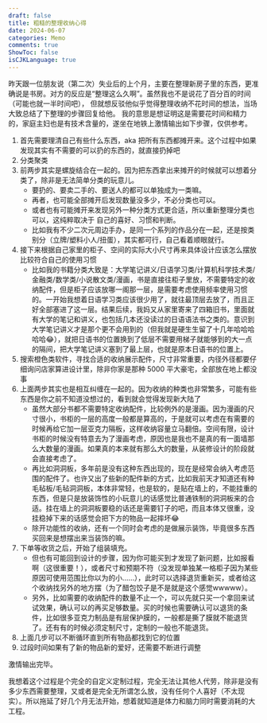 ```yaml
---
draft: false
title: 粗糙的整理收纳心得
date: 2024-06-07
categories: Memo
comments: true
ShowToc: false
isCJKLanguage: true
---
```


昨天跟一位朋友说（第二次）失业后的上个月，主要在整理新房子里的东西，更准确说是书房。对方的反应是“整理这么久啊”。虽然我也不是说花了百分百的时间（可能也就一半时间吧），
但就想反驳他似乎觉得整理收纳不花时间的想法，当场大致总结了下整理的步骤回复给他。
我的意思是想证明这是需要花时间和精力的，家庭主妇也是有技术含量的，遂坐在地铁上激情输出如下步骤，仅供参考。


1. 首先需要理清自己有些什么东西，aka 把所有东西都摊开来。这个过程中如果发现其实有不需要的可以扔的东西的，就直接扔掉吧
2. 分类聚类
3. 前两步其实是螺旋结合在一起的。因为把东西拿出来摊开的时候就可以想着分类了，除非是无法简单分类的玩意儿。
    - 要扔的、要卖二手的、要送人的都可以单独成为一类嘛。
    - 再者，也可能全部摊开后发现数量没多少，不必分类也可以。
    - 或者也有可能摊开来发现另外一种分类方式更合适，所以重新整理分类也可以，这纯粹取决于  自己的喜好、习惯和判断。
    - 比如我有不少二次元周边手办，是同一个系列的作品分在一起，还是按类别分（立牌/塑料小人/扭蛋），其实都可行，自己看着顺眼就行。
4. 接下来根据自己家里的柜子、空间的实际大小尺寸再来具体设计应该怎么摆放比较符合自己的使用习惯
    - 比如我的书籍分类大致是：大学笔记讲义/日语学习类/计算机科学技术类/金融类/数学类/小说散文类/漫画，书是直接往柜子里放，不需要特定的收纳配件，但是柜子应该放哪一阁那一层，是需要考虑使用频率使用习惯的。一开始我想着日语学习类应该很少用了，就往最顶层去放了，而且正好全部塞进了这一层。结果后续，我妈又从家里寄来了四箱旧书，里面就有大学的笔记和讲义，也包括几本还没读过的日语语法书之类的。意识到大学笔记讲义才是那个更不会用到的（但我就是硬生生留了十几年哈哈哈哈哈😂），就把日语书的位置换到了低层不需要用梯子就能够到的大一点的隔间，把大学笔记讲义塞到了最上层，也就是原本日语书的位置上。
5. 搜索橙色类软件，寻找合适的收纳展示配件，尺寸非常重要，内径外径都要仔细询问店家算进设计里，除非你家是那种 5000 平大豪宅，全部放在地上都没事
6. 上面两步其实也是相互纠缠在一起的。因为收纳的种类也非常繁多，可能有些东西是你之前不知道没想过的，看到就会觉得发现新大陆了
    - 虽然大部分书都不需要特定收纳配件，比较例外的是漫画。因为漫画的尺寸很小，书柜的一层的高度一般都是算高的，于是就可以考虑在有需要的时候再给它加一层亚克力隔板，这样收纳容量立马翻倍。空间有限，设计书柜的时候没有特意去为了漫画考虑，原因也是我也不是真的有一面墙那么大数量的漫画。如果真的本来就有那么大的数量，从装修设计的阶段就会直接考虑了。
    - 再比如洞洞板，多年前是没有这种东西出现的，现在是经常会纳入考虑范围的配件了。也许又出了些新的配件新的方式，比如我前天才知道还有种毛毡板/毛毡洞洞板，本体非常轻，也是软的，是贴在墙上的，不能挂重的东西，但是只是放装饰性的小玩意儿的话感觉比普通铁制的洞洞板来的合适。挂在墙上的洞洞板要稳的话还是需要钉子的吧，而且本体又很重，没挂稳掉下来的话感觉会把下方的物品一起摔坏😂
    - 除开功能性的收纳，还有一个同时会考虑的是做展示装饰，毕竟很多东西买回来是想摆出来当装饰的嘛。
7. 下单等收货之后，开始了组装填充。
    - 但也有可能回到设计的步骤，因为你可能买到才发现了新问题，比如报看啊（这很重要！），或者尺寸和预期不符（没发现单独某一格柜子因为某些原因可使用范围比你以为的小……），此时可以选择退货重新买，或者给这个收纳找另外的地方摆（为了醋包饺子是不是就是这个感觉wwwww）。
    - 另外，比如需要的收纳配件的数量不止一个，可以先就只买一个拿回来试试效果，确认可以的再买足够数量。买的时候也需要确认可以退货的条件，比如很多亚克力制品是有层保护膜的，一般都是撕了膜就不能退货了。还有有的时候必须定制尺寸，定制的一般也不能退货。
8. 上面几步可以不断循环直到所有物品都找到它的位置
9. 过段时间如果有了新的物品新的爱好，还需要不断进行调整


激情输出完毕。

我想着这个过程是个完全的自定义定制过程，完全无法让其他人代劳，除非是没有多少东西需要整理，又或者是完全无所谓怎么放，没有任何个人喜好（不太现实）。所以拖延了好几个月无法开始，想着就知道是体力和脑力同时需要消耗的大工程。
